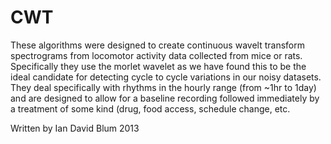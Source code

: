 CWT
===

These algorithms were designed to create continuous wavelt transform spectrograms from locomotor activity data collected from mice or rats. Specifically they use the morlet wavelet as we have found this to be the ideal candidate for detecting cycle to cycle variations in our noisy datasets.  They deal specifically with rhythms in the hourly range (from ~1hr to 1day) and are designed to allow for a baseline recording followed immediately by a treatment of some kind (drug, food access, schedule change, etc.

Written by Ian David Blum 2013

